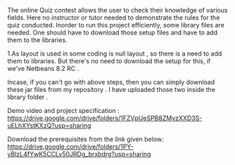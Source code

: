 The online Quiz contest allows the user to check their knowledge of various fields. Here no instructor or tutor needed to demonstrate the rules for the quiz conducted. 
 Inorder to run this project efficiently, some library files are needed.  One should have to download those setup files and have to add them to the libraries. 

1.As layout is used in some coding is null layout , so there is a need to add them to libraries. But there's no need to download the setup for this, if we've Netbeans 8.2 RC .
 
Incase, if you can't go with above steps, then you can simply download these jar files from my  repository . I  have uploaded those two inside the library folder .




Demo video and project specification : https://drive.google.com/drive/folders/1FZVpUeSPB8ZMyzXXD3S-uELhXYstKXzQ?usp=sharing

Download the prerequisites from the link given below: https://drive.google.com/drive/folders/1PY-yBlzL4fYwK5CCLv50JRDg_brxbdrg?usp=sharing
